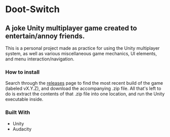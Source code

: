 # Doot-Switch
## A joke Unity multiplayer game created to entertain/annoy friends.

This is a personal project made as practice for using the Unity multiplayer system, as well as various miscellaneous game mechanics, UI elements, and menu interaction/navigation.

### How to install
Search through the [releases](https://github.com/Daecher/Doot-Switch/releases) page to find the most recent build of the game (labeled vX.Y.Z), and download the accompanying .zip file. All that's left to do is extract the contents of that .zip file into one location, and run the Unity executable inside.

### Built With
* Unity
* Audacity
